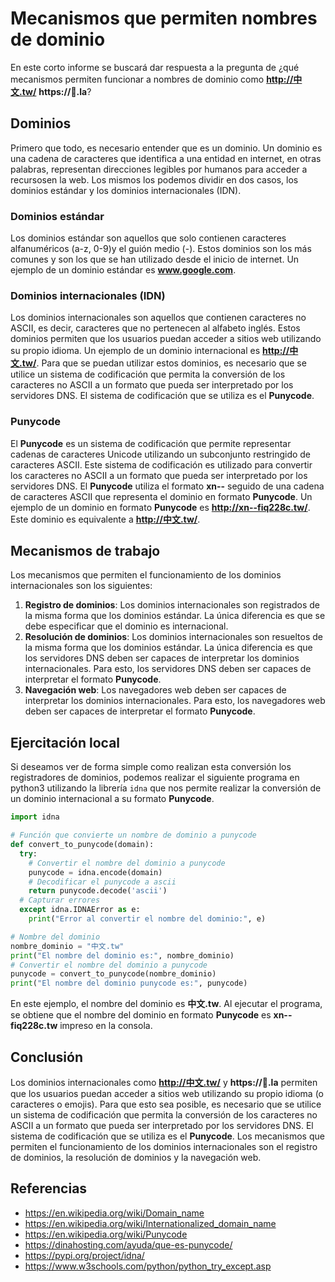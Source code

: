 # Mecanismos que permiten nombres de dominio 
En este corto informe se buscará dar respuesta a la pregunta de ¿qué mecanismos permiten funcionar a nombres de dominio como **http://中文.tw/** **https://💩.la**?

## Dominios
Primero que todo, es necesario entender que es un dominio. Un dominio es una cadena de caracteres que identifica a una entidad en internet, en otras palabras, representan direcciones legibles por humanos para acceder a recursosen la web.
Los mismos los podemos dividir en dos casos, los dominios estándar y los dominios internacionales (IDN).

### Dominios estándar
Los dominios estándar son aquellos que solo contienen caracteres alfanuméricos (a-z, 0-9)y el guión medio (-). Estos dominios son los más comunes y son los que se han utilizado desde el inicio de internet. Un ejemplo de un dominio estándar es **www.google.com**.

### Dominios internacionales (IDN)
Los dominios internacionales son aquellos que contienen caracteres no ASCII, es decir, caracteres que no pertenecen al alfabeto inglés. Estos dominios permiten que los usuarios puedan acceder a sitios web utilizando su propio idioma. Un ejemplo de un dominio internacional es **http://中文.tw/**.
Para que se puedan utilizar estos dominios, es necesario que se utilice un sistema de codificación que permita la conversión de los caracteres no ASCII a un formato que pueda ser interpretado por los servidores DNS. El sistema de codificación que se utiliza es el **Punycode**. 

### Punycode
El **Punycode** es un sistema de codificación que permite representar cadenas de caracteres Unicode utilizando un subconjunto restringido de caracteres ASCII. Este sistema de codificación es utilizado para convertir los caracteres no ASCII a un formato que pueda ser interpretado por los servidores DNS.
El **Punycode** utiliza el formato **xn--** seguido de una cadena de caracteres ASCII que representa el dominio en formato **Punycode**. Un ejemplo de un dominio en formato **Punycode** es **http://xn--fiq228c.tw/**. Este dominio es equivalente a **http://中文.tw/**. 

## Mecanismos de trabajo
Los mecanismos que permiten el funcionamiento de los dominios internacionales son los siguientes:
1. **Registro de dominios**: Los dominios internacionales son registrados de la misma forma que los dominios estándar. La única diferencia es que se debe especificar que el dominio es internacional.
2. **Resolución de dominios**: Los dominios internacionales son resueltos de la misma forma que los dominios estándar. La única diferencia es que los servidores DNS deben ser capaces de interpretar los dominios internacionales. Para esto, los servidores DNS deben ser capaces de interpretar el formato **Punycode**.
3. **Navegación web**: Los navegadores web deben ser capaces de interpretar los dominios internacionales. Para esto, los navegadores web deben ser capaces de interpretar el formato **Punycode**.

## Ejercitación local
Si deseamos ver de forma simple como realizan esta conversión los registradores de dominios, podemos realizar el siguiente programa en python3 utilizando la librería `idna` que nos permite realizar la conversión de un dominio internacional a su formato **Punycode**.

```python
import idna

# Función que convierte un nombre de dominio a punycode
def convert_to_punycode(domain):
  try:
    # Convertir el nombre del dominio a punycode
    punycode = idna.encode(domain)
    # Decodificar el punycode a ascii
    return punycode.decode('ascii')
  # Capturar errores
  except idna.IDNAError as e:
    print("Error al convertir el nombre del dominio:", e)

# Nombre del dominio
nombre_dominio = "中文.tw"
print("El nombre del dominio es:", nombre_dominio)
# Convertir el nombre del dominio a punycode
punycode = convert_to_punycode(nombre_dominio)
print("El nombre del dominio punycode es:", punycode)
```
En este ejemplo, el nombre del dominio es **中文.tw**. Al ejecutar el programa, se obtiene que el nombre del dominio en formato **Punycode** es **xn--fiq228c.tw** impreso en la consola.

## Conclusión
Los dominios internacionales como **http://中文.tw/** y **https://💩.la** permiten que los usuarios puedan acceder a sitios web utilizando su propio idioma (o caracteres o emojis). Para que esto sea posible, es necesario que se utilice un sistema de codificación que permita la conversión de los caracteres no ASCII a un formato que pueda ser interpretado por los servidores DNS. El sistema de codificación que se utiliza es el **Punycode**. Los mecanismos que permiten el funcionamiento de los dominios internacionales son el registro de dominios, la resolución de dominios y la navegación web.

## Referencias
- https://en.wikipedia.org/wiki/Domain_name
- https://en.wikipedia.org/wiki/Internationalized_domain_name
- https://en.wikipedia.org/wiki/Punycode
- https://dinahosting.com/ayuda/que-es-punycode/
- https://pypi.org/project/idna/
- https://www.w3schools.com/python/python_try_except.asp